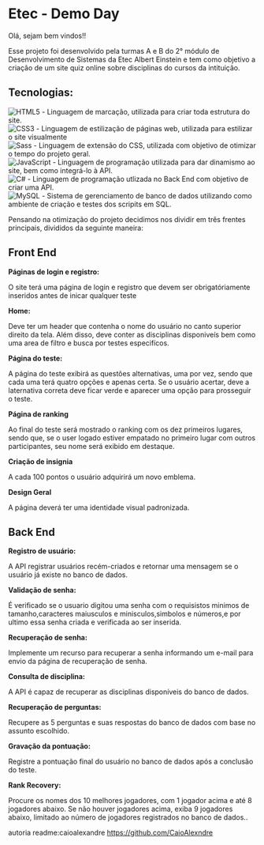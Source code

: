 # Etec - Demo Day
Olá, sejam bem vindos!!

Esse projeto foi desenvolvido pela turmas A e B do 2° módulo de Desenvolvimento de Sistemas da Etec Albert Einstein e tem como objetivo a criação de um site quiz online sobre disciplinas do cursos da intituição.

<h2>Tecnologias:</h2>

![HTML5](https://img.shields.io/badge/HTML5-E34F26?style=for-the-badge&logo=html5&logoColor=white) - Linguagem de marcação, utilizada para criar toda estrutura do site. <br>
![CSS3](https://img.shields.io/badge/CSS3-1572B6?style=for-the-badge&logo=css3&logoColor=white) - Linguagem de estilização de páginas web, utilizada para estilizar o site visualmente <br>
![Sass](https://img.shields.io/badge/Sass-000?style=for-the-badge&logo=sass) - Linguagem de extensão do CSS, utilizada com objetivo de otimizar o tempo do projeto geral.<br>
![JavaScript](https://img.shields.io/badge/JavaScript-F7DF1E?style=for-the-badge&logo=javascript&logoColor=black) - Linguagem de programação utilizada para dar dinamismo ao site, bem como integrá-lo à API.<br>
![C#](https://img.shields.io/badge/C%23-239120?style=for-the-badge&logo=c-sharp&logoColor=white) - Linguagem de programação utlizada no Back End com objetivo de criar uma API.<br>
![MySQL](https://img.shields.io/badge/MySQL-00000F?style=for-the-badge&logo=mysql&logoColor=white) - Sistema de gerenciamento de banco de dados utilizando como ambiente de criação e testes dos scripits em SQL.<br>

Pensando na otimização do projeto decidimos nos dividir em três frentes principais, divididos da seguinte maneira:

<h2>Front End</h2>

**Páginas de login e registro:**
<p>O site terá uma página de login e registro que devem ser obrigatóriamente inseridos antes de inicar qualquer teste</p>

**Home:**
<p>Deve ter um header que contenha o nome do usuário no canto superior direito da tela. Além disso, deve conter as disciplinas disponiveís bem como uma area de filtro e busca por testes especifícos.</p>

**Página do teste:**
<p>A página do teste exibirá as questões alternativas, uma por vez, sendo que cada uma terá quatro opções e apenas certa. Se o usuário acertar, deve a laternativa correta deve ficar verde e aparecer uma opção para prosseguir o teste.</p>

**Página de ranking**
<p>Ao final do teste será mostrado o ranking com os dez primeiros lugares, sendo que, se o user logado estiver empatado no primeiro lugar com outros participantes, seu nome será exibido em destaque.</p>

**Criação de insignia**
<p>A cada 100 pontos o usuário adquirirá um novo emblema.</p>

**Design Geral**
<p>A página deverá ter uma identidade visual padronizada.</p>

<h2>Back End</h2>

 **Registro de usuário:**
   <p>A API registrar usuários recém-criados e retornar uma mensagem se o usuário já existe no banco de dados. </p>
   
 **Validação de senha:**
  <p>É verificado se o usuario digitou uma senha com o requisistos minimos de tamanho,caracteres maiusculos e minisculos,simbolos e números,e por
  ultimo essa senha criada e verificada ao ser inserida. </p>
  
 **Recuperação de senha:**
   <p>Implemente um recurso para recuperar a senha informando um e-mail para envio da página de recuperação de senha.</p>
   
**Consulta de disciplina:**
 <p>A API é capaz de recuperar as disciplinas disponíveis do banco de dados.</p>
 
**Recuperação de perguntas:**
   <p>Recupere as 5 perguntas e suas respostas do banco de dados com base no assunto escolhido.</p>
   
**Gravação da pontuação:**
 <p> Registre a pontuação final do usuário no banco de dados após a conclusão do teste.</p>
 
**Rank Recovery:**
  <p>Procure os nomes dos 10 melhores jogadores, com 1 jogador acima e até 8 jogadores abaixo. 
  Se não houver jogadores acima, exiba 9 jogadores abaixo, limitado ao número de jogadores registrados no banco de dados..</p>

autoria readme:caioalexandre
https://github.com/CaioAlexndre
